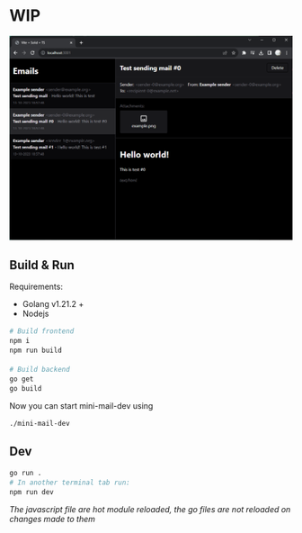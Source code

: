 # WIP

![Screenshot](/screenshot.png?raw=true "Screnshot")

## Build & Run

Requirements:

- Golang v1.21.2 +
- Nodejs

```bash
# Build frontend
npm i
npm run build

# Build backend
go get
go build
```

Now you can start mini-mail-dev using

```bash
./mini-mail-dev
```

## Dev

```bash
go run .
# In another terminal tab run:
npm run dev
```

_The javascript file are hot module reloaded, the go files are not reloaded on changes made to them_
